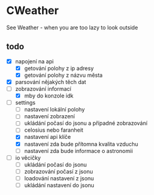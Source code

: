 # CWeather

See Weather - when you are too lazy to look outside

## todo

- [x] napojení na api
    - [x] getování polohy z ip adresy
    - [x] getování polohy z názvu města
- [x] parsování nějakých těch dat
- [ ] zobrazování informací
    - [x] mby do konzole idk
- [ ] settings
    - [ ] nastavení lokální polohy
    - [ ] nastavení zobrazení
    - [ ] ukládání počasí do jsonu a případné zobrazování
    - [ ] celosius nebo faranheit
    - [x] nastavení api klíče
    - [x] nastavení zda bude přítomna kvalita vzduchu
    - [ ] nastavení zda bude informace o astronomii
- [ ] io věcičky
    - [ ] ukládání počasí do jsonu
    - [ ] zobrazování počasí z jsonu
    - [ ] loadování nastavení z jsonu
    - [ ] ukládání nastavení do jsonu